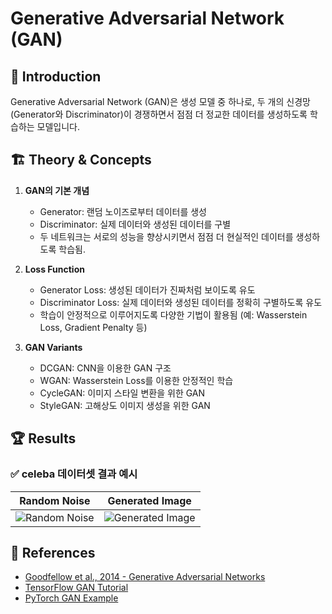 # Generative Adversarial Network (GAN)


## 📌 Introduction
Generative Adversarial Network (GAN)은 생성 모델 중 하나로, 두 개의 신경망(Generator와 Discriminator)이 경쟁하면서 점점 더 정교한 데이터를 생성하도록 학습하는 모델입니다.

## 🏗 Theory & Concepts
1. **GAN의 기본 개념**
   - Generator: 랜덤 노이즈로부터 데이터를 생성
   - Discriminator: 실제 데이터와 생성된 데이터를 구별
   - 두 네트워크는 서로의 성능을 향상시키면서 점점 더 현실적인 데이터를 생성하도록 학습됨.

2. **Loss Function**
   - Generator Loss: 생성된 데이터가 진짜처럼 보이도록 유도
   - Discriminator Loss: 실제 데이터와 생성된 데이터를 정확히 구별하도록 유도
   - 학습이 안정적으로 이루어지도록 다양한 기법이 활용됨 (예: Wasserstein Loss, Gradient Penalty 등)

3. **GAN Variants**
   - DCGAN: CNN을 이용한 GAN 구조
   - WGAN: Wasserstein Loss를 이용한 안정적인 학습
   - CycleGAN: 이미지 스타일 변환을 위한 GAN
   - StyleGAN: 고해상도 이미지 생성을 위한 GAN


## 🏆 Results
### ✅ celeba 데이터셋 결과 예시
| Random Noise | Generated Image |
|---|---|
| ![Random Noise](https://upload.wikimedia.org/wikipedia/commons/2/27/MnistExamples.png) | ![Generated Image](https://your-github-url.com/path-to-your-image.png) |

## 🔗 References
- [Goodfellow et al., 2014 - Generative Adversarial Networks](https://arxiv.org/abs/1406.2661)
- [TensorFlow GAN Tutorial](https://www.tensorflow.org/tutorials/generative/dcgan)
- [PyTorch GAN Example](https://github.com/pytorch/examples/tree/main/dcgan)

